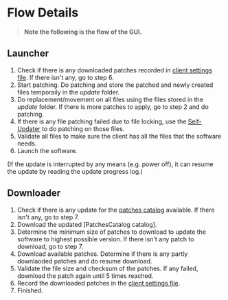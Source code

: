 # Flow Details #

> **Note the following is the flow of the GUI.**

## Launcher ##
 1. Check if there is any downloaded patches recorded in [client settings file](https://github.com/cws1989/software-updater/blob/master/wiki/ClientSettings.md). If there isn't any, go to step 6.
 1. Start patching. Do patching and store the patched and newly created files temporaily in the *update* folder.
 1. Do replacement/movement on all files using the files stored in the *update* folder. If there is more patches to apply, go to step 2 and do patching.
 1. If there is any file patching failed due to file locking, use the [Self-Updater](https://github.com/cws1989/software-updater/blob/master/README.md#self-updater) to do patching on those files.
 1. Validate all files to make sure the client has all the files that the software needs.
 1. Launch the software.

(If the update is interrupted by any means (e.g. power off), it can resume the update by reading the update progress log.)

## Downloader ##
 1. Check if there is any update for the [patches catalog](https://github.com/cws1989/software-updater/blob/master/wiki/PatchesCatalog.md) available. If there isn't any, go to step 7.
 1. Download the updated [PatchesCatalog catalog].
 1. Determine the minimum size of patches to download to update the software to highest possible version. If there isn't any patch to download, go to step 7.
 1. Download available patches. Determine if there is any partly downlaoded patches and do resume download.
 1. Validate the file size and checksum of the patches. If any failed, download the patch again until 5 times reached.
 1. Record the downloaded patches in the [client settings file](https://github.com/cws1989/software-updater/blob/master/wiki/ClientSettings.md).
 1. Finished.
